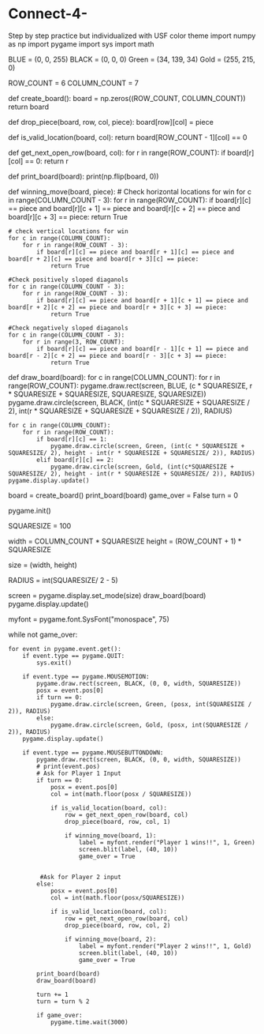 # Connect-4-
Step by step practice but individualized with USF color theme
import numpy as np
import pygame
import sys
import math

BLUE = (0, 0, 255)
BLACK = (0, 0, 0)
Green = (34, 139, 34)
Gold = (255, 215, 0)

ROW_COUNT = 6
COLUMN_COUNT = 7


def create_board():
    board = np.zeros((ROW_COUNT, COLUMN_COUNT))
    return board


def drop_piece(board, row, col, piece):
    board[row][col] = piece


def is_valid_location(board, col):
    return board[ROW_COUNT - 1][col] == 0


def get_next_open_row(board, col):
    for r in range(ROW_COUNT):
        if board[r][col] == 0:
            return r


def print_board(board):
    print(np.flip(board, 0))


def winning_move(board, piece):
    # Check horizontal locations for win
    for c in range(COLUMN_COUNT - 3):
        for r in range(ROW_COUNT):
            if board[r][c] == piece and board[r][c + 1] == piece and board[r][c + 2] == piece and board[r][c + 3] == piece:
                return True

    # check vertical locations for win
    for c in range(COLUMN_COUNT):
        for r in range(ROW_COUNT - 3):
            if board[r][c] == piece and board[r + 1][c] == piece and board[r + 2][c] == piece and board[r + 3][c] == piece:
                return True

    #Check positively sloped diaganols
    for c in range(COLUMN_COUNT - 3):
        for r in range(ROW_COUNT - 3):
            if board[r][c] == piece and board[r + 1][c + 1] == piece and board[r + 2][c + 2] == piece and board[r + 3][c + 3] == piece:
                return True

    #Check negatively sloped diaganols
    for c in range(COLUMN_COUNT - 3):
        for r in range(3, ROW_COUNT):
            if board[r][c] == piece and board[r - 1][c + 1] == piece and board[r - 2][c + 2] == piece and board[r - 3][c + 3] == piece:
                return True

def draw_board(board):
    for c in range(COLUMN_COUNT):
        for r in range(ROW_COUNT):
            pygame.draw.rect(screen, BLUE, (c * SQUARESIZE, r * SQUARESIZE + SQUARESIZE, SQUARESIZE, SQUARESIZE))
            pygame.draw.circle(screen, BLACK, (int(c * SQUARESIZE + SQUARESIZE / 2), int(r * SQUARESIZE + SQUARESIZE + SQUARESIZE / 2)), RADIUS)

    for c in range(COLUMN_COUNT):
        for r in range(ROW_COUNT):
            if board[r][c] == 1:
                pygame.draw.circle(screen, Green, (int(c * SQUARESIZE + SQUARESIZE/ 2), height - int(r * SQUARESIZE + SQUARESIZE/ 2)), RADIUS)
            elif board[r][c] == 2:
                pygame.draw.circle(screen, Gold, (int(c*SQUARESIZE + SQUARESIZE/ 2), height - int(r * SQUARESIZE + SQUARESIZE/ 2)), RADIUS)
    pygame.display.update()


board = create_board()
print_board(board)
game_over = False
turn = 0

pygame.init()

SQUARESIZE = 100

width = COLUMN_COUNT * SQUARESIZE
height = (ROW_COUNT + 1) * SQUARESIZE

size = (width, height)

RADIUS = int(SQUARESIZE/ 2 - 5)
           
screen = pygame.display.set_mode(size)
draw_board(board)
pygame.display.update()

myfont = pygame.font.SysFont("monospace", 75)

while not game_over:

    for event in pygame.event.get():
        if event.type == pygame.QUIT:
            sys.exit()

        if event.type == pygame.MOUSEMOTION:
            pygame.draw.rect(screen, BLACK, (0, 0, width, SQUARESIZE))
            posx = event.pos[0]
            if turn == 0:
                pygame.draw.circle(screen, Green, (posx, int(SQUARESIZE / 2)), RADIUS)
            else:
                pygame.draw.circle(screen, Gold, (posx, int(SQUARESIZE / 2)), RADIUS)
        pygame.display.update()

        if event.type == pygame.MOUSEBUTTONDOWN:
            pygame.draw.rect(screen, BLACK, (0, 0, width, SQUARESIZE))
            # print(event.pos)
            # Ask for Player 1 Input
            if turn == 0:
                posx = event.pos[0]
                col = int(math.floor(posx / SQUARESIZE))

                if is_valid_location(board, col):
                    row = get_next_open_row(board, col)
                    drop_piece(board, row, col, 1)

                    if winning_move(board, 1):
                        label = myfont.render("Player 1 wins!!", 1, Green)
                        screen.blit(label, (40, 10))
                        game_over = True


             #Ask for Player 2 input
            else:
                posx = event.pos[0]
                col = int(math.floor(posx/SQUARESIZE))

                if is_valid_location(board, col):
                    row = get_next_open_row(board, col)
                    drop_piece(board, row, col, 2)

                    if winning_move(board, 2):
                        label = myfont.render("Player 2 wins!!", 1, Gold)
                        screen.blit(label, (40, 10))
                        game_over = True

            print_board(board)
            draw_board(board)

            turn += 1
            turn = turn % 2

            if game_over:
                pygame.time.wait(3000)
